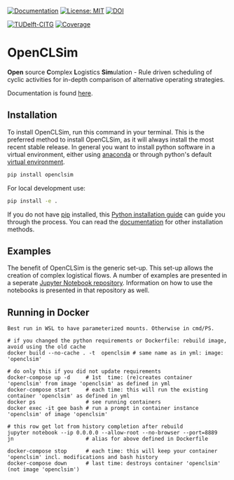 [![Documentation](https://img.shields.io/badge/sphinx-documentation-informational.svg)](https://openclsim.readthedocs.io)
[![License: MIT](https://img.shields.io/badge/License-MIT-informational.svg)](https://github.com/TUDelft-CITG/OpenCLSim/blob/master/LICENSE.txt)
[![DOI](https://zenodo.org/badge/DOI/10.5281/zenodo.3730615.svg)](https://doi.org/10.5281/zenodo.3730615)

[![TUDelft-CITG](https://circleci.com/gh/TUDelft-CITG/OpenCLSim.svg?style=shield&circle-token=67039e627635ec2df77bd71187281502e07d9d9d)](https://circleci.com/gh/TUDelft-CITG/OpenCLSim)
[![Coverage](https://artifact-getter.herokuapp.com/get_coverage_badge?circle_url=https://circleci.com/gh/TUDelft-CITG/OpenCLSim&circle_token=71a2d04271d4f8ae4a10c09785e69eeed8d9e93f=str)](https://artifact-getter.herokuapp.com/get_coverage_report?circle_url=https://circleci.com/gh/TUDelft-CITG/OpenCLSim&circle_token=71a2d04271d4f8ae4a10c09785e69eeed8d9e93f)

# OpenCLSim

**Open** source **C**omplex **L**ogistics **Sim**ulation - Rule driven scheduling of cyclic activities for in-depth comparison of alternative operating strategies.

Documentation is found [here](https://openclsim.readthedocs.io).

## Installation

To install OpenCLSim, run this command in your terminal. This is the preferred method to install OpenCLSim, as it will always install the most recent stable release. In general you want to install python software in a virtual environment, either using [anaconda](https://docs.anaconda.com/anaconda/install/) or through python's default [virtual environment](https://docs.python.org/3/tutorial/venv.html).

``` bash
pip install openclsim
```

For local development use:

``` bash
pip install -e .
```

If you do not have [pip](https://pip.pypa.io) installed, this [Python installation guide](http://docs.python-guide.org/en/latest/starting/installation/) can guide you through the process. You can read the [documentation](https://openclsim.readthedocs.io/en/latest/installation.html) for other installation methods.

## Examples

The benefit of OpenCLSim is the generic set-up. This set-up allows the creation of complex logistical flows. A number of examples are presented in a seperate [Jupyter Notebook repository](https://github.com/TUDelft-CITG/OpenCLSim-Notebooks). Information on how to use the notebooks is presented in that repository as well.

## Running in Docker

	Best run in WSL to have parameterized mounts. Otherwise in cmd/PS.

	# if you changed the python requirements or Dockerfile: rebuild image, avoid using the old cache
	docker build --no-cache . -t  openclsim # same name as in yml: image: 'openclsim'
	
	# do only this if you did not update requirements
    docker-compose up -d     # 1st  time: (re)creates container 'openclsim' from image 'openclsim' as defined in yml
    docker-compose start     # each time: this will run the existing container 'openclsim' as defined in yml
    docker ps                # see running containers
    docker exec -it gee bash # run a prompt in container instance 'openclsim' of image 'openclsim'
	
	# this row get lot from history completion after rebuild
    jupyter notebook --ip 0.0.0.0 --allow-root --no-browser --port=8889
	jn                       # alias for above defined in Dockerfile
	
    docker-compose stop      # each time: this will keep your container 'openclsim' incl. modifications and bash history
    docker-compose down      # last time: destroys container 'openclsim' (not image 'openclsim')
